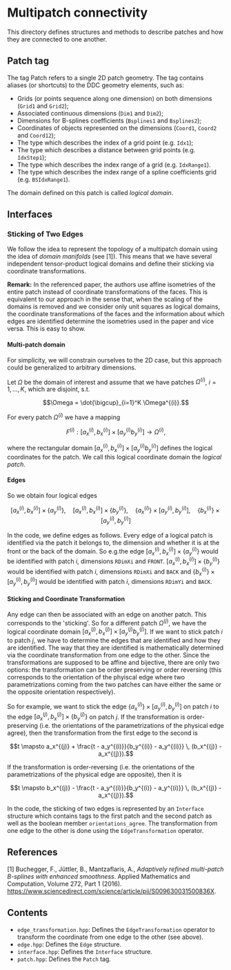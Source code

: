 # Multipatch connectivity 

This directory defines structures and methods to describe patches and how they are connected to one another.

## Patch tag
The tag Patch refers to a single 2D patch geometry. The tag contains aliases (or shortcuts) to the DDC geometry elements, such as: 

* Grids (or points sequence along one dimension) on both dimensions (`Grid1` and `Grid2`);  
* Associated continuous dimensions (`Dim1` and `Dim2`);  
* Dimensions for B-splines coefficients (`Bsplines1` and `Bsplines2`);  
* Coordinates of objects represented on the dimensions (`Coord1`, `Coord2` and `Coord12`);  
* The type which describes the index of a grid point (e.g. `Idx1`);  
* The type which describes a distance between grid points (e.g. `IdxStep1`); 
* The type which describes the index range of a grid (e.g. `IdxRange1`).
* The type which describes the index range of a spline coefficients grid (e.g. `BSIdxRange1`).

The domain defined on this patch is called *logical domain*. 


## Interfaces 
### Sticking of Two Edges

We follow the idea to represent the topology of a multipatch domain using
the idea of *domain manifolds* (see [1]). This means that we have several
independent tensor-product logical domains and define their sticking via coordinate 
transformations.


**Remark:** In the referenced paper, the authors use affine isometries of the entire 
patch instead of coordinate transformations of the faces. This is equivalent to our approach in 
the sense that, when the scaling of the domains is removed and we consider only 
unit squares as logical domains, the coordinate transformations of the faces and the information 
about which edges are identified determine the 
isometries used in the paper and vice versa. This is easy to show.

#### Multi-patch domain

For simplicity, we will constrain ourselves to the 2D case, but this approach
could be generalized to arbitrary dimensions.

Let $\Omega$ be the domain of interest and assume that we have patches $\Omega^{(i)}$, $i=1,...,K$, which are disjoint, s.t.
```math
\Omega = \dot{\bigcup}_{i=1}^K \Omega^{(i)}.
```

For every patch $\Omega^{(i)}$ we have a mapping 
```math
F^{(i)}: [a_x^{(i)}, b_x^{(i)}]\times[a_y^{(i)} b_y^{(i)}] \rightarrow \Omega^{(i)}, 
```

where the rectangular domain $`[a_x^{(i)}, b_x^{(i)}]\times[a_y^{(i)} b_y^{(i)}]`$ defines 
the logical coordinates for the patch. We call this logical coordinate domain 
the *logical patch*.

#### Edges

So we obtain four logical edges
```math 
[a_x^{(i)}, b_x^{(i)}] \times \{ a_y^{(i)} \}, \quad
[a_x^{(i)}, b_x^{(i)}] \times \{ b_y^{(i)} \}, \quad
\{ a_x^{(i)} \} \times [a_y^{(i)}, b_y^{(i)}], \quad
\{ b_x^{(i)} \} \times [a_y^{(i)}, b_y^{(i)}] 
```

In the code, we define edges as follows. 
Every edge of a logical patch is identified via the patch it belongs to, the dimension 
and whether it is at the front or the back of the domain. 
So e.g.the edge $`[a_x^{(i)}, b_x^{(i)}] \times \{ a_y^{(i)} \}`$ would be identified with patch $i$, dimensions `RDimXi` and `FRONT`.
$`[a_x^{(i)}, b_x^{(i)}] \times \{ b_y^{(i)} \}`$ would be identified with patch $i$, dimensions `RDimXi` and `BACK` and 
$`\{ b_x^{(i)} \} \times [a_y^{(i)}, b_y^{(i)}]`$ would be identified with patch $i$, dimensions `RDimYi` and `BACK`.

#### Sticking and Coordinate Transformation

Any edge can then be associated with an edge on another patch. 
This corresponds to the 'sticking'. 
So for a different patch $`\Omega^{(j)}`$, we have the logical coordinate domain
$`[a_x^{(j)}, b_x^{(j)}] \times [a_y^{(j)} b_y^{(j)}]`$.
If we want to stick patch $i$ to patch $j$, we have to determine the edges that
are identified and how they are identified. 
The way that they are identified is mathematically determined via the coordinate transformation from one edge
to the other. 
Since the transformations are supposed to be affine and bijective, there are only two options: 
the transformation can be order preserving or 
order reversing (this corresponds to the orientation of the phyiscal edge where two parametrizations 
coming from the two patches can have either the same or the opposite orientation respectively).

So for example, we want to stick the edge $`\{ a_x^{(i)} \} \times [a_y^{(i)}, b_y^{(i)}]`$
on patch $i$ to the edge $`[a_x^{(j)}, b_x^{(j)}] \times \{ b_y^{(j)} \}`$ on patch $j$. 
If the transformation is order-preserving (i.e. the orientations of the parametrizations 
of the physical edge agree), then the transformation from the first edge to the second is 
```math
t \mapsto a_x^{(j)} + \frac{t - a_y^{(i)}}{b_y^{(i)} - a_y^{(i)}} \, (b_x^{(j)} - a_x^{(j)}).
```

If the transformation is order-reversing (i.e. the orientations of the parametrizations 
of the physical edge are opposite), then it is
```math
t \mapsto b_x^{(j)} - \frac{t - a_y^{(i)}}{b_y^{(i)} - a_y^{(i)}} \, (b_x^{(j)} - a_x^{(j)}).
```


In the code, the sticking of two edges is represented by an `Interface` structure which contains tags 
to the first patch and the second patch as well as the boolean member `orientations_agree`. 
The transformation from one edge to the other is done using the `EdgeTransformation` operator.

## References
[1] Buchegger, F., Jüttler, B., Mantzaflaris, A., 
*Adaptively refined multi-patch B-splines with enhanced smoothness*.
Applied Mathematics and Computation,
Volume 272, Part 1
(2016).
https://www.sciencedirect.com/science/article/pii/S009630031500836X.


## Contents
- `edge_transformation.hpp`: Defines the `EdgeTransformation` operator to transform the coordinate from one edge to the other (see above).
- `edge.hpp`: Defines the `Edge` structure.
- `interface.hpp`: Defines the `Interface` structure.
- `patch.hpp`: Defines the `Patch` tag.
